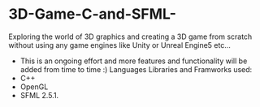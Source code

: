 # 3D-Game-C-and-SFML-
Exploring the world of 3D graphics and creating a 3D game from scratch without using any game engines like Unity or Unreal Engine5 etc...
- This is an ongoing effort and more features and functionality will be added from time to time :)
Languages Libraries and Framworks used:
- C++
- OpenGL
- SFML 2.5.1.
